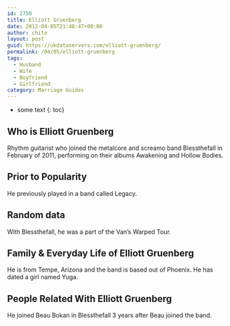 ```yaml
---
id: 2750
title: Elliott Gruenberg
date: 2012-04-05T21:48:47+00:00
author: chito
layout: post
guid: https://ukdataservers.com/elliott-gruenberg/
permalink: /04/05/elliott-gruenberg
tags:
  - Husband
  - Wife
  - Boyfriend
  - Girlfriend
category: Marriage Guides
---
```


* some text
{: toc}


## Who is  Elliott Gruenberg
                  
                  
                  
Rhythm guitarist who joined the metalcore and screamo band Blessthefall in February of 2011, performing on their albums Awakening and Hollow Bodies.
                  
                
                
                
## Prior to Popularity 
                  
                  
                  
He previously played in a band called Legacy.
                  
                
                
                
## Random data 
                  
                  
                  
With Blessthefall, he was a part of the Van&#8217;s Warped Tour.
                  
                
                
                
## Family & Everyday Life of Elliott Gruenberg
                  
                  
                  
He is from Tempe, Arizona and the band is based out of Phoenix. He has dated a girl named Yuga.
                  
                
                
                
## People Related With  Elliott Gruenberg
                  
                  
                  
He joined Beau Bokan in Blessthefall 3 years after Beau joined the band.
                  
                
              
            
          
          
          
    
    
  
